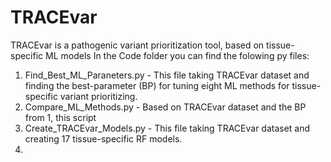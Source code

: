 # TRACEvar
TRACEvar is a pathogenic variant prioritization tool, based on tissue-specific ML models
In the Code folder you can find the folowing py files:
1. Find_Best_ML_Paraneters.py - This file taking TRACEvar dataset and finding the best-parameter (BP) for tuning eight ML methods for tissue-specific variant prioritizing.
2. Compare_ML_Methods.py - Based on TRACEvar dataset and the BP from 1, this script 
3. Create_TRACEvar_Models.py - This file taking TRACEvar dataset and creating 17 tissue-specific RF models.
4. 
